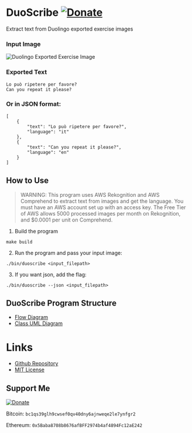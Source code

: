 # DuoScribe [![Donate](https://img.shields.io/badge/Donate-fec133)](https://www.paypal.com/donate/?hosted_button_id=3PJ9XD363CC5E)
Extract text from Duolingo exported exercise images

### Input Image
![Duolingo Exported Exercise Image](https://raw.githubusercontent.com/freddyouellette/duolingo-transcriber/master/test/2_lines.jpg)
### Exported Text
```
Lo può ripetere per favore?
Can you repeat it please?
```
### Or in JSON format:
```
[
	{
		"text": "Lo può ripetere per favore?",
		"language": "it"
	},
	{
		"text": "Can you repeat it please?",
		"language": "en"
	}
]
```

## How to Use
> WARNING: This program uses AWS Rekognition and AWS Comprehend to extract text from images and get the language. You must have an AWS account set up with an access key. The Free Tier of AWS allows 5000 processed images per month on Rekognition, and $0.0001 per unit on Comprehend.
1. Build the program
```
make build
```
2. Run the program and pass your input image:
```
./bin/duoscribe <input_filepath>
```
3. If you want json, add the flag:
```
./bin/duoscribe --json <input_filepath>
```

## DuoScribe Program Structure
* [Flow Diagram](https://mermaid.live/edit#pako:eNqFU81u2zAMfhVC19XY3RgCFHUOHoLFaBLs4gtjM44aW_IkqmtR9N1HWXGTFWunm6TvT6T4ohrbksqVp1-BTEOFxs7hUBuQhQ1bBztADztPLh2O6Fg3ekTDUMWrypEnw8jaGljh87-ARQQWdkD9IaSMkNIcHHp2oeHg6CPoMkKXT0zOYA9ba3tfmwTbZYvFLpfL0ToGPWBHcHB2gCLYXpvOXmBfqhzusO_hzg4DmhZW2tCk9m3vvi7gt-bjWUHs0HVhkGcmfhX5hfCteSQxmiVuXecTWxu28_EcroisMqZjJ7WFLT1xSldGmwQqI2iZQ9otZZcJ5fbnBu7pZDujY52Tx8Q_i8nhhZ8Vkf-3aUFM4rlC04X4JnuYRAibI0hl_usubxkdHcm0E-9NJ-l-ai_bexrsI6WwhmzwU_h3IKlmS8bT1AkPbCcnK12JAWEkB_3Z9pqZSSM3kgv22JxSUdb7Bwk1g7BnyLIHP2ecOygfZR14DHxNmjyl4d836x8JTrGDFx2egl_rZJ8KVX389ds31iSnbtRATuahleF7iRe14iMNVCupnWrRnWpVm1fBYWC7eTaNymUu6EaFsUWeB1XlB-w9vf4B5gY1dg)
* [Class UML Diagram](https://mermaid.live/edit#pako:eNrNVk1P3DAQ_SuWT4vE9gdEq5VQKdIiJCTojXBwkyFYbOytM2lZwf732nHS2ItjZ1EPzSWJ572ZNx928kYLWQLNaLFlTXPJWaVYnYtcEH11a6RmXJC3Ye1gb93icrkm315RsQK_wys2d_CzhQZ9egBgvJH-2ty2uGvxSqqaIYK6B_WLF3ClKVLtiYxZRy99kMUZaVBxUXlaQwqM9I1r-CrrmonS154Q56Rx3UhhwSNMqwnzR5oJfSItldRtumJT3Kmwbkn-34okmrV6Xy5Jojhe7wPT4eY3jtzDo8H4WkLkTkFy5hJhec0qMMYeJ4ckyGbK4hf3homq1chLQHDpEdvMpEPKu5GMC5uiRQW5FTNAt0Tm_egkMNfg6-Mh4bU9Lna12gg9OE-sgHUys0lz9reQXH65A1aCso21z6a6ViJBUxVf4cVvvWlfZCU4cikc9_rNCz8DeLKQaFp2wv-lvm4QfFysGEOPtB9Qgm3XcXJy5P1uJ-Gx7ZURu7Jw6jkMItn2JOvmKD-9J3YKnkGUnw4-9GWmqznIE_KZ425o9Aj80GfXFGrzFDX26fAbHEOGbVm_vrDHodkvP_Z4dD6FvoTWHrJMupxWYfsbDnM872EhIcunhYSc0XNagwbzUv9rdmd1TvEZashpph9Lpl5ymouDxrEW5f1eFDRD1cI5bXclQ-h_TWn2xLYNHP4A4wzVDQ)

# Links
* [Github Repository](https://github.com/freddyouellette/duolingo-transcriber)
* [MIT License](https://github.com/freddyouellette/duolingo-transcriber/blob/master/LICENSE.md)

## Support Me
[![Donate](https://img.shields.io/badge/Donate-fec133?logo=paypal)](https://www.paypal.com/donate/?hosted_button_id=3PJ9XD363CC5E)

Bitcoin: `bc1qs39glh9cwsef0qv40dny6ajnweqe2le7ynfgr2`

Ethereum: `0x5Baba8708b8676afBFF2974b4af4894Fc12aE242`